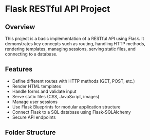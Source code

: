 
# Flask RESTful API Project

## Overview
This project is a basic implementation of a RESTful API using Flask. It demonstrates key concepts such as routing, handling HTTP methods, rendering templates, managing sessions, serving static files, and connecting to a database.

## Features
- Define different routes with HTTP methods (GET, POST, etc.)
- Render HTML templates
- Handle forms and validate input
- Serve static files (CSS, JavaScript, images)
- Manage user sessions
- Use Flask Blueprints for modular application structure
- Connect Flask to a SQL database using Flask-SQLAlchemy
- Secure API endpoints

## Folder Structure
